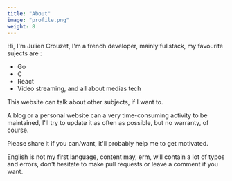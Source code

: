 ```yaml
---
title: "About"
image: "profile.png"
weight: 8
---
```


Hi, I'm Julien Crouzet, I'm a french developer, mainly fullstack, my favourite sujects are :

- Go
- C
- React
- Video streaming, and all about medias tech

This website can talk about other subjects, if I want to.

A blog or a personal website can a very time-consuming activity to be maintained, I'll try
to update it as often as possible, but no warranty, of course.

Please share it if you can/want, it'll probably help me to get motivated.

English is not my first language, content may, erm, will contain a lot of typos and errors, don't
hesitate to make pull requests or leave a comment if you want.